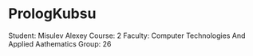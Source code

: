 # PrologKubsu
Student: Misulev Alexey
Course: 2
Faculty: Computer Technologies And Applied Aathematics
Group: 26
